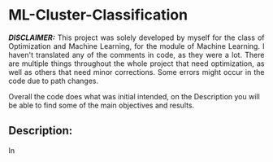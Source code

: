 <h1> ML-Cluster-Classification </h1>
<p align="justify"> <b><i>DISCLAIMER:</i></b> This project was solely developed by myself for the class of Optimization and Machine Learning, for the module of Machine Learning. I haven't translated any of the comments in code, as they were a lot. There are multiple things throughout the whole project that need optimization, as well as others that need minor corrections. Some errors might occur in the code due to path changes. 

Overall the code does what was initial intended, on the Description you will be able to find some of the main objectives and results.
</p>

<h2> Description: </h2>
<p align="justify"> In </p>
